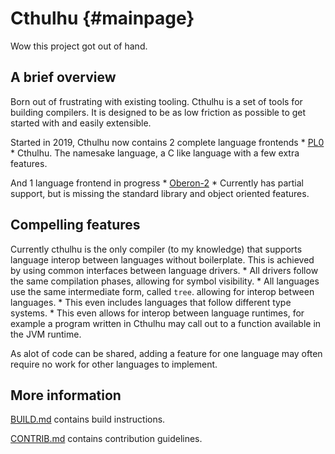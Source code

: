 # Cthulhu {#mainpage}
Wow this project got out of hand.

## A brief overview

Born out of frustrating with existing tooling.
Cthulhu is a set of tools for building compilers. It is designed to be as
low friction as possible to get started with and easily extensible.

Started in 2019, Cthulhu now contains 2 complete language frontends
    * [PL0](https://en.wikipedia.org/wiki/PL/0)
    * Cthulhu. The namesake language, a C like language with a few extra features.

And 1 language frontend in progress
    * [Oberon-2](https://en.wikipedia.org/wiki/Oberon-2)
        * Currently has partial support, but is missing the standard library and object oriented features.

## Compelling features

Currently cthulhu is the only compiler (to my knowledge) that supports
language interop between languages without boilerplate.
This is achieved by using common interfaces between language drivers.
    * All drivers follow the same compilation phases, allowing for symbol visibility.
    * All languages use the same intermediate form, called `tree`. allowing for interop between languages.
        * This even includes languages that follow different type systems.
        * This even allows for interop between language runtimes, for example a program written in Cthulhu may call out to a function available in the JVM runtime.

As alot of code can be shared, adding a feature for one language may often require no work for other languages to implement.

## More information

[BUILD.md](BUILD.md) contains build instructions.

[CONTRIB.md](CONTRIB.md) contains contribution guidelines.
